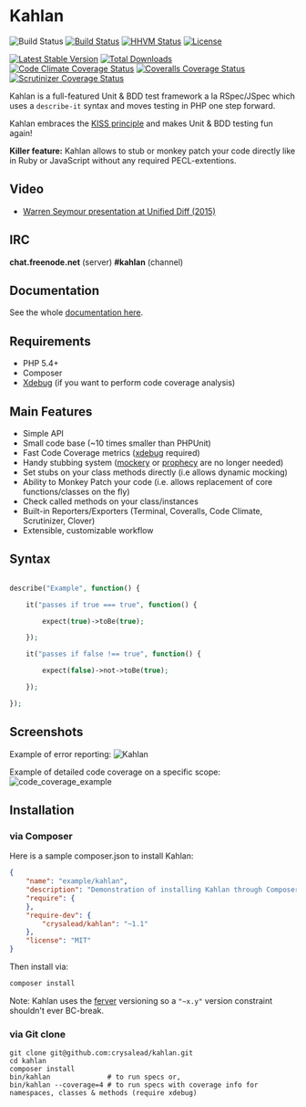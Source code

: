 # Kahlan

![Build Status](https://img.shields.io/badge/branch-master-blue.svg) [![Build Status](https://travis-ci.org/crysalead/kahlan.svg?branch=master)](https://travis-ci.org/crysalead/kahlan) [![HHVM Status](http://hhvm.h4cc.de/badge/crysalead/kahlan.svg)](http://hhvm.h4cc.de/package/crysalead/kahlan) [![License](https://poser.pugx.org/crysalead/kahlan/license.svg)](https://packagist.org/packages/crysalead/kahlan)

[![Latest Stable Version](https://poser.pugx.org/crysalead/kahlan/v/stable.svg)](https://packagist.org/packages/crysalead/kahlan)
[![Total Downloads](https://poser.pugx.org/crysalead/kahlan/downloads.svg)](https://packagist.org/packages/crysalead/kahlan)
[![Code Climate Coverage Status](https://codeclimate.com/github/crysalead/kahlan/badges/coverage.svg)](https://codeclimate.com/github/crysalead/kahlan)
[![Coveralls Coverage Status](https://coveralls.io/repos/crysalead/kahlan/badge.svg?branch=master)](https://coveralls.io/r/crysalead/kahlan?branch=master)
[![Scrutinizer Coverage Status](https://scrutinizer-ci.com/g/crysalead/kahlan/badges/coverage.png?b=master)](https://scrutinizer-ci.com/g/crysalead/kahlan/?branch=master)

Kahlan is a full-featured Unit & BDD test framework a la RSpec/JSpec which uses a `describe-it` syntax and moves testing in PHP one step forward.

Kahlan embraces the [KISS principle](http://en.wikipedia.org/wiki/KISS_principle) and makes Unit & BDD testing fun again!

**Killer feature:** Kahlan allows to stub or monkey patch your code directly like in Ruby or JavaScript without any required PECL-extentions.

## Video

* <a href="http://vimeo.com/116949820" target="_blank">Warren Seymour presentation at Unified Diff (2015)</a>

## IRC

**chat.freenode.net** (server)
**#kahlan** (channel)

## Documentation

See the whole [documentation here](http://kahlan.readthedocs.org/en/latest).

## Requirements

 * PHP 5.4+
 * Composer
 * [Xdebug](http://xdebug.org/) (if you want to perform code coverage analysis)

## Main Features

* Simple API
* Small code base (~10 times smaller than PHPUnit)
* Fast Code Coverage metrics ([xdebug](http://xdebug.org) required)
* Handy stubbing system ([mockery](https://github.com/padraic/mockery) or [prophecy](https://github.com/phpspec/prophecy) are no longer needed)
* Set stubs on your class methods directly (i.e allows dynamic mocking)
* Ability to Monkey Patch your code (i.e. allows replacement of core functions/classes on the fly)
* Check called methods on your class/instances
* Built-in Reporters/Exporters (Terminal, Coveralls, Code Climate, Scrutinizer, Clover)
* Extensible, customizable workflow

## Syntax

```php

describe("Example", function() {

    it("passes if true === true", function() {

        expect(true)->toBe(true);

    });

    it("passes if false !== true", function() {

        expect(false)->not->toBe(true);

    });

});

```

## Screenshots

Example of error reporting:
![Kahlan](docs/assets/kahlan.png)

Example of detailed code coverage on a specific scope:
![code_coverage_example](docs/assets/code_coverage_example.png)

## Installation

### via Composer

Here is a sample composer.json to install Kahlan:

```json
{
    "name": "example/kahlan",
    "description": "Demonstration of installing Kahlan through Composer",
    "require": {
    },
    "require-dev": {
        "crysalead/kahlan": "~1.1"
    },
    "license": "MIT"
}
```

Then install via:

```bash
composer install
```

Note:
Kahlan uses the [ferver](https://github.com/jonathanong/ferver) versioning so a `"~x.y"` version constraint shouldn't ever BC-break.

### via Git clone

```
git clone git@github.com:crysalead/kahlan.git
cd kahlan
composer install
bin/kahlan              # to run specs or,
bin/kahlan --coverage=4 # to run specs with coverage info for namespaces, classes & methods (require xdebug)
```
